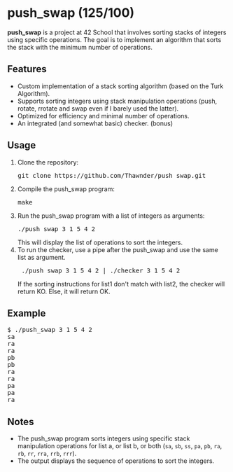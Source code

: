 # push_swap (125/100)

**push_swap** is a project at 42 School that involves sorting stacks of integers using specific operations. The goal is to implement an algorithm that sorts the stack with the minimum number of operations.

## Features
- Custom implementation of a stack sorting algorithm (based on the Turk Algorithm).
- Supports sorting integers using stack manipulation operations (push, rotate, rrotate and swap even if I barely used the latter).
- Optimized for efficiency and minimal number of operations.
- An integrated (and somewhat basic) checker. (bonus)

## Usage
1. Clone the repository:
   <pre>
   git clone https://github.com/Thawnder/push_swap.git
   </pre>
2. Compile the push_swap program:
   <pre>
   make
   </pre>
3. Run the push_swap program with a list of integers as arguments:
   <pre>
   ./push_swap 3 1 5 4 2
   </pre>
   This will display the list of operations to sort the integers.
4. To run the checker, use a pipe after the push_swap and use the same list as argument.
   <pre>
    ./push_swap 3 1 5 4 2 | ./checker 3 1 5 4 2
   </pre>
   If the sorting instructions for list1 don't match with list2, the checker will return KO. Else, it will return OK.

## Example
<pre>
$ ./push_swap 3 1 5 4 2
sa
ra
ra
pb
pb
ra
ra
pa
pa
ra
</pre>

## Notes
- The push_swap program sorts integers using specific stack manipulation operations for list a, or list b, or both (`sa`, `sb`, `ss`, `pa`, `pb`, `ra`, `rb`, `rr`, `rra`, `rrb`, `rrr`).
- The output displays the sequence of operations to sort the integers.
